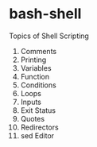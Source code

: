 # bash-shell

Topics of Shell Scripting

1. Comments
2. Printing
3. Variables
4. Function
5. Conditions
6. Loops
7. Inputs
8. Exit Status
9. Quotes
10. Redirectors
11. sed Editor
